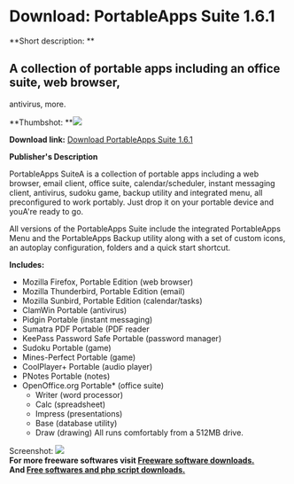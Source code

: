 # Download: PortableApps Suite 1.6.1

**Short description: **

## A collection of portable apps including an office suite, web browser,
antivirus, more.

  
**Thumbshot: **![](http://www.freewarefiles.com/screenshot/portableapps_menu_md.gif)   
  
**Download link:** [Download PortableApps Suite 1.6.1](http://freesoftwares.boysofts.com/PortableApps-Suite_program_24790.html)  
  

**Publisher's Description**  
  

PortableApps SuiteA is a collection of portable apps including a web browser,
email client, office suite, calendar/scheduler, instant messaging client,
antivirus, sudoku game, backup utility and integrated menu, all preconfigured
to work portably. Just drop it on your portable device and youA're ready to
go.

All versions of the PortableApps Suite include the integrated PortableApps
Menu and the PortableApps Backup utility along with a set of custom icons, an
autoplay configuration, folders and a quick start shortcut.

**Includes:**

  * Mozilla Firefox, Portable Edition (web browser) 
  * Mozilla Thunderbird, Portable Edition (email) 
  * Mozilla Sunbird, Portable Edition (calendar/tasks) 
  * ClamWin Portable (antivirus) 
  * Pidgin Portable (instant messaging) 
  * Sumatra PDF Portable (PDF reader 
  * KeePass Password Safe Portable (password manager) 
  * Sudoku Portable (game) 
  * Mines-Perfect Portable (game) 
  * CoolPlayer+ Portable (audio player) 
  * PNotes Portable (notes) 
  * OpenOffice.org Portable* (office suite) 
    * Writer (word processor) 
    * Calc (spreadsheet) 
    * Impress (presentations) 
    * Base (database utility) 
    * Draw (drawing) 
All runs comfortably from a 512MB drive.

  
  
Screenshot: ![](http://www.freewarefiles.com/screenshot/portableapps_menu.gif)  
**For more freeware softwares visit [Freeware software downloads.](http://freesoftwares.boysofts.com/)**   
**And [Free softwares and php script downloads.](http://www.boysofts.com/)**

